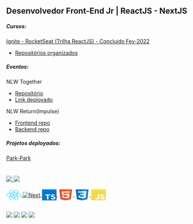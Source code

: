 ## Desenvolvedor Front-End Jr | ReactJS - NextJS

##### Cursos:

[Ignite - RocketSeat (Trilha ReactJS) - Concluido Fev-2022](https://github.com/WeslleySOR/WeslleySOR/blob/main/all-markdowns/courses/ignite/react-js/react-js.md)

- [Repositórios organizados](https://github.com/WeslleySOR/WeslleySOR/blob/main/all-markdowns/courses/ignite/react-js/repositories.md)

##### Eventos:

NLW Together
- [Repositório](https://github.com/WeslleySOR/NLWTogether-letmeask)
- [Link deployado](https://letmeask-12555.web.app/)

NLW Return(Impulse)
- [Frontend repo](https://github.com/WeslleySOR/nlw-return-mission-impulse)
- [Backend repo](https://github.com/WeslleySOR/nlw-return-mission-impulse-back-end)

##### Projetos deployados:

[Park-Park](https://github.com/WeslleySOR/WeslleySOR/blob/main/all-markdowns/park-park.md)

#

<div>
  <a href="https://github.com/WeslleySOR">
  <img height="180em" src="https://github-readme-stats.vercel.app/api?username=WeslleySOR&show_icons=true&theme=dark&include_all_commits=true&count_private=true"/>
  <img height="180em" src="https://github-readme-stats.vercel.app/api/top-langs/?username=WeslleySOR&layout=compact&langs_count=7&theme=dark"/>
</div>
<div style="display: inline_block"><br>
  <img align="center" alt="React" height="30" width="40" src="https://raw.githubusercontent.com/devicons/devicon/master/icons/react/react-original.svg">
  <img align="center" alt="Next" height="30" width="40" src="https://cdn.jsdelivr.net/gh/devicons/devicon/icons/nextjs/nextjs-original.svg" />
  <img align="center" alt="Ts" height="30" width="40" src="https://raw.githubusercontent.com/devicons/devicon/master/icons/typescript/typescript-plain.svg">
  <img align="center" alt="HTML" height="30" width="40" src="https://raw.githubusercontent.com/devicons/devicon/master/icons/html5/html5-original.svg">
  <img align="center" alt="CSS" height="30" width="40" src="https://raw.githubusercontent.com/devicons/devicon/master/icons/css3/css3-original.svg">
  <img align="center" alt="Js" height="30" width="40" src="https://raw.githubusercontent.com/devicons/devicon/master/icons/javascript/javascript-plain.svg">
</div>
  
##
 
<div> 
  <a href="https://www.facebook.com/weslley.sor/" target="_blank"><img src="https://img.shields.io/badge/Facebook-1877F2?style=for-the-badge&logo=facebook&logoColor=white" target="_blank"></a>  
  <a href = "mailto:weslleywruas@gmail.com"><img src="https://img.shields.io/badge/-Gmail-%23333?style=for-the-badge&logo=gmail&logoColor=white" target="_blank"></a>  
  <a href="https://www.linkedin.com/in/weslleyruas/" target="_blank"><img src="https://img.shields.io/badge/-LinkedIn-%230077B5?style=for-the-badge&logo=linkedin&logoColor=white" target="_blank"></a>
  <a href="https://wa.me/5524998547770" target="_blank"><img src="https://img.shields.io/badge/WhatsApp-25D366?style=for-the-badge&logo=whatsapp&logoColor=white" target="_blank"></a> 
</div>
